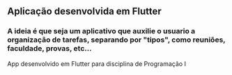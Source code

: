 ## Aplicação desenvolvida em Flutter

### A ideia é que seja um aplicativo que auxilie o usuario a organização de tarefas, separando por "tipos", como reuniões, faculdade, provas, etc...

App desenvolvido em Flutter para disciplina de Programação I

